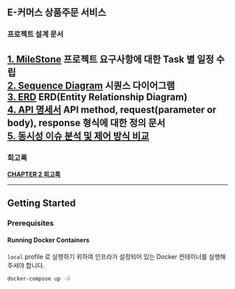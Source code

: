 ## E-커머스 상품주문 서비스

### 프로젝트 설계 문서
[**1. MileStone**](https://github.com/users/o3ozzvb/projects/3) 프로젝트 요구사항에 대한 Task 별 일정 수립  
[**2. Sequence Diagram**](docs/SequenceDiagram.md) 시퀀스 다이어그램  
[**3. ERD**](docs/ERD.md) ERD(Entity Relationship Diagram)  
[**4. API 명세서**](docs/API_specification.md) API method, request(parameter or body), response 형식에 대한 정의 문서  
[**5. 동시성 이슈 분석 및 제어 방식 비교**](https://developer-ek.tistory.com/138)
---
### 회고록
[**CHAPTER 2 회고록**](docs/Chapter2_review.md) 

---
## Getting Started
### Prerequisites
#### Running Docker Containers
`local` profile 로 실행하기 위하여 인프라가 설정되어 있는 Docker 컨테이너를 실행해주셔야 합니다.
```bash
docker-compose up -d
```
